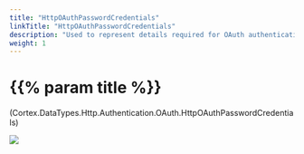 ```yaml
---
title: "HttpOAuthPasswordCredentials"
linkTitle: "HttpOAuthPasswordCredentials"
description: "Used to represent details required for OAuth authentication using password credentials."
weight: 1
---
```


# {{% param title %}}

<p class="namespace">(Cortex.DataTypes.Http.Authentication.OAuth.HttpOAuthPasswordCredentials)</p>

<img src="/images/work-in-progress.jpg">
